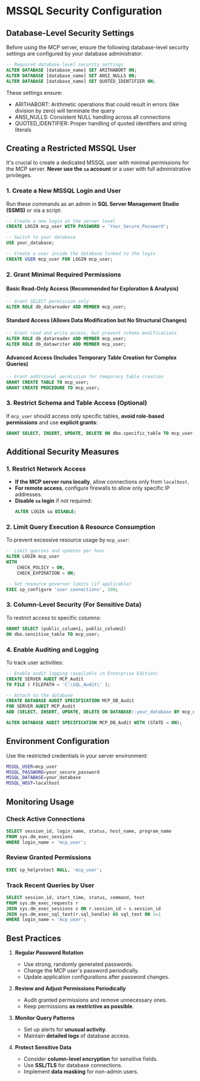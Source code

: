 # **MSSQL Security Configuration**

## **Database-Level Security Settings**

Before using the MCP server, ensure the following database-level security settings are configured by your database administrator:

```sql
-- Required database-level security settings
ALTER DATABASE [database_name] SET ARITHABORT ON;
ALTER DATABASE [database_name] SET ANSI_NULLS ON;
ALTER DATABASE [database_name] SET QUOTED_IDENTIFIER ON;
```

These settings ensure:
- ARITHABORT: Arithmetic operations that could result in errors (like division by zero) will terminate the query
- ANSI_NULLS: Consistent NULL handling across all connections
- QUOTED_IDENTIFIER: Proper handling of quoted identifiers and string literals

## **Creating a Restricted MSSQL User**

It's crucial to create a dedicated MSSQL user with minimal permissions for the MCP server. **Never use the ****`sa`**** account** or a user with full administrative privileges.

### **1. Create a New MSSQL Login and User**

Run these commands as an admin in **SQL Server Management Studio (SSMS)** or via a script:

```sql
-- Create a new login at the server level
CREATE LOGIN mcp_user WITH PASSWORD = 'Your_Secure_Password';

-- Switch to your database
USE your_database;

-- Create a user inside the database linked to the login
CREATE USER mcp_user FOR LOGIN mcp_user;
```

### **2. Grant Minimal Required Permissions**

#### **Basic Read-Only Access (Recommended for Exploration & Analysis)**

```sql
-- Grant SELECT permission only
ALTER ROLE db_datareader ADD MEMBER mcp_user;
```

#### **Standard Access (Allows Data Modification but No Structural Changes)**

```sql
-- Grant read and write access, but prevent schema modifications
ALTER ROLE db_datareader ADD MEMBER mcp_user;
ALTER ROLE db_datawriter ADD MEMBER mcp_user;
```

#### **Advanced Access (Includes Temporary Table Creation for Complex Queries)**

```sql
-- Grant additional permission for temporary table creation
GRANT CREATE TABLE TO mcp_user;
GRANT CREATE PROCEDURE TO mcp_user;
```

### **3. Restrict Schema and Table Access (Optional)**

If `mcp_user` should access only specific tables, **avoid role-based permissions** and use **explicit grants**:

```sql
GRANT SELECT, INSERT, UPDATE, DELETE ON dbo.specific_table TO mcp_user;
```

## **Additional Security Measures**

### **1. Restrict Network Access**

- **If the MCP server runs locally**, allow connections only from `localhost`.
- **For remote access**, configure firewalls to allow only specific IP addresses.
- **Disable ****`sa`**** login** if not required:
  ```sql
  ALTER LOGIN sa DISABLE;
  ```

### **2. Limit Query Execution & Resource Consumption**

To prevent excessive resource usage by `mcp_user`:

```sql
-- Limit queries and updates per hour
ALTER LOGIN mcp_user 
WITH 
    CHECK_POLICY = ON, 
    CHECK_EXPIRATION = ON;

-- Set resource governor limits (if applicable)
EXEC sp_configure 'user connections', 100;
```

### **3. Column-Level Security (For Sensitive Data)**

To restrict access to specific columns:

```sql
GRANT SELECT (public_column1, public_column2) 
ON dbo.sensitive_table TO mcp_user;
```

### **4. Enable Auditing and Logging**

To track user activities:

```sql
-- Enable audit logging (available in Enterprise Edition)
CREATE SERVER AUDIT MCP_Audit 
TO FILE ( FILEPATH = 'C:\SQL_Audit\' );

-- Attach to the database
CREATE DATABASE AUDIT SPECIFICATION MCP_DB_Audit
FOR SERVER AUDIT MCP_Audit
ADD (SELECT, INSERT, UPDATE, DELETE ON DATABASE::your_database BY mcp_user);

ALTER DATABASE AUDIT SPECIFICATION MCP_DB_Audit WITH (STATE = ON);
```

## **Environment Configuration**

Use the restricted credentials in your server environment:

```bash
MSSQL_USER=mcp_user
MSSQL_PASSWORD=your_secure_password
MSSQL_DATABASE=your_database
MSSQL_HOST=localhost
```

## **Monitoring Usage**

### **Check Active Connections**

```sql
SELECT session_id, login_name, status, host_name, program_name
FROM sys.dm_exec_sessions
WHERE login_name = 'mcp_user';
```

### **Review Granted Permissions**

```sql
EXEC sp_helprotect NULL, 'mcp_user';
```

### **Track Recent Queries by User**

```sql
SELECT session_id, start_time, status, command, text
FROM sys.dm_exec_requests r
JOIN sys.dm_exec_sessions s ON r.session_id = s.session_id
JOIN sys.dm_exec_sql_text(r.sql_handle) AS sql_text ON 1=1
WHERE login_name = 'mcp_user';
```

## **Best Practices**

1. **Regular Password Rotation**

   - Use strong, randomly generated passwords.
   - Change the MCP user's password periodically.
   - Update application configurations after password changes.

2. **Review and Adjust Permissions Periodically**

   - Audit granted permissions and remove unnecessary ones.
   - Keep permissions **as restrictive as possible**.

3. **Monitor Query Patterns**

   - Set up alerts for **unusual activity**.
   - Maintain **detailed logs** of database access.

4. **Protect Sensitive Data**

   - Consider **column-level encryption** for sensitive fields.
   - Use **SSL/TLS** for database connections.
   - Implement **data masking** for non-admin users.


